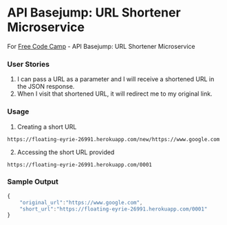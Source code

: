 # API Basejump: URL Shortener Microservice


For [Free Code Camp](http://freecodecamp.com) - API Basejump: URL Shortener Microservice


### User Stories

1. I can pass a URL as a parameter and I will receive a shortened URL in the JSON response.
2. When I visit that shortened URL, it will redirect me to my original link.


### Usage

1. Creating a short URL
```
https://floating-eyrie-26991.herokuapp.com/new/https://www.google.com
```
2. Accessing the short URL provided
```
https://floating-eyrie-26991.herokuapp.com/0001
```

### Sample Output

```javascript
{ 
	"original_url":"https://www.google.com", 
	"short_url":"https://floating-eyrie-26991.herokuapp.com/0001" 
}
```
